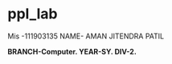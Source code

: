 # ppl_lab
Mis -111903135
NAME- AMAN JITENDRA PATIL<b>
 
BRANCH-Computer.<b>
YEAR-SY.<b>
DIV-2.<b>


